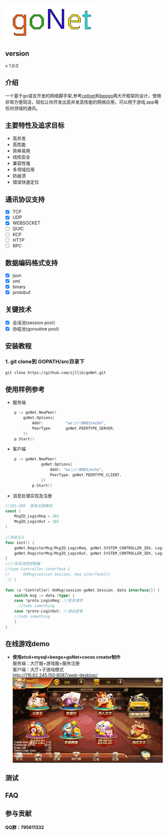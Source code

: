 
![goNetlogo](./logo.jpg)
## version
 v 1.0.0
## 介绍
一个基于go语言开发的网络脚手架,参考[cellnet](https://github.com/davyxu/cellnet)和[beego](https://github.com/astaxie/beego)两大开框架的设计，使用非常方便简洁，轻松让你开发出高并发高性能的网络应用，可以用于游戏,app等任何领域的通讯。

## 主要特性及追求目标
- 高并发
- 高性能
- 简单易用
- 线性安全
- 兼容性强
- 多领域应用
- 防崩溃
- 错误快速定位

## 通讯协议支持
- [x] TCP
- [x] UDP
- [x] WEBSOCKET
- [ ] QUIC
- [ ] KCP
- [ ] HTTP
- [ ] RPC
## 数据编码格式支持
- [x] json
- [x] xml
- [x] binary
- [x] protobuf

## 关键技术
- [x] 会话池(session pool）
- [x] 协程池(goroutine pool)

## 安装教程
### **1.** git clone到 GOPATH/src目录下

```
git clone https://github.com/zjllib/goNet.git
```

## 使用样例参考
- 服务端
```go
	p := goNet.NewPeer(
		goNet.Options{
			Addr:          "ws://:8083/echo",
			PeerType:      goNet.PEERTYPE_SERVER,
		})
	p.Start()
```
- 客户端
```go
	p := goNet.NewPeer(
				goNet.Options{
					Addr: "ws://:8083/echo",
					PeerType: goNet.PEERTYPE_CLIENT,
				})
			p.Start()
```
- 消息处理实现及注册
```go
//101~200  登录注册模块
const (
	MsgID_LoginReq = 101
	MsgID_LoginOut = 102
)

//消息注入
func init() {
	goNet.RegisterMsg(MsgID_LoginReq, goNet.SYSTEM_CONTROLLER_IDX, LoginReq{})
	goNet.RegisterMsg(MsgID_LoginOut, goNet.SYSTEM_CONTROLLER_IDX, LoginOut{})
}
////实现消息控制器
//type Controller interface {
//  	OnMsg(session Session, msg interface{})
 // }

func (u *Controller) OnMsg(session goNet.Session, data interface{}) {
	switch msg := data.(type) {
	case *proto.LoginReq: //登录请求
	  //todo something
	case *proto.LoginOut: //退出登录
    //todo something
	}
}
```
## 在线游戏demo
- **使用etcd+mysql+beego+goNet+cocos creator制作**  
服务端：大厅服+游戏服+服务注册  
客户端：大厅+子游戏模式  
http://116.62.245.150:8087/web-desktop/
![display](./display_lkby.gif)
## 测试
## FAQ
## 参与贡献
#### QQ群：795611332

